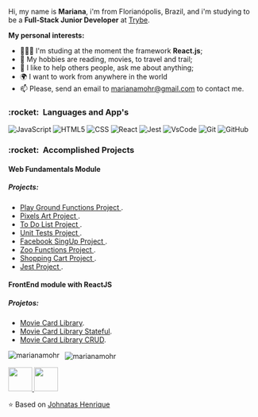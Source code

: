 Hi, my name is **Mariana**, i'm from Florianópolis, Brazil, and i'm studying  to be a **Full-Stack Junior Developer** at <a href="https://www.betrybe.com/">Trybe</a>.


**My personal interests:**


- 👨🏽‍💻 I'm studing at the moment the framework **React.js**;
- 🤔 My hobbies are reading, movies, to travel and trail;
- 💬 I like to help others people, ask me about anything;
- 🌍 I want to work from anywhere in the world
- 📫 Please, send an email to marianamohr@gmail.com to contact me.


<h3> :rocket: &nbsp;Languages and App's </h3>



  
  ![JavaScript](https://img.shields.io/badge/-JavaScript-333333?style=flat&logo=javascript)
  ![HTML5](https://img.shields.io/badge/-HTML5-333333?style=flat&logo=HTML5)
  ![CSS](https://img.shields.io/badge/-CSS-333333?style=flat&logo=CSS3&logoColor=1572B6)
  ![React](https://img.shields.io/badge/-React-333333?style=flat&logo=react)
  ![Jest](https://img.shields.io/badge/-Jest-333333?style=flat&logo=jest)
  ![VsCode](https://img.shields.io/badge/-VsCode-333333?style=flat&logo=VsCode)
  ![Git](https://img.shields.io/badge/-Git-333333?style=flat&logo=git)
  ![GitHub](https://img.shields.io/badge/-GitHub-333333?style=flat&logo=github)



<h3> :rocket: &nbsp;Accomplished Projects </h3>

<h4> Web Fundamentals Module</h4>
<h5>Projects:</h5>


 * <a href="https://github.com/tryber/sd-010-b-project-playground-functions/pull/37">Play Ground Functions Project </a>.
 *  <a href="https://github.com/tryber/sd-010-b-project-pixels-art/pull/18">Pixels Art Project </a>.
 * <a href="https://github.com/tryber/sd-010-b-project-todo-list/pull/16">To Do List Project </a>.
* <a href="https://github.com/tryber/sd-010-b-project-js-unit-tests/pull/12"> Unit Tests Project </a>.
* <a href="https://github.com/tryber/sd-010-b-project-facebook-signup/pull/47">Facebook SingUp Project </a>.
* <a href="https://github.com/tryber/sd-010-b-project-zoo-functions/pull/54">Zoo Functions Project </a>.
*  <a href="https://github.com/tryber/sd-010-b-project-shopping-cart/pull/71">Shopping Cart Project </a>.
* <a href="https://github.com/tryber/sd-010-b-project-jest/pull/32">Jest Project </a>.
 
<h4>FrontEnd module with ReactJS</h4>
<h5>Projetos:</h5>

* <a href="https://github.com/tryber/sd-010-b-project-movie-cards-library/pull/41">Movie Card Library</a>.
* <a href="https://github.com/tryber/sd-010-b-project-movie-cards-library-stateful/pull/23">Movie Card Library Stateful</a>.
* <a href="https://github.com/tryber/sd-010-b-project-movie-card-library-crud/pull/14">Movie Card Library CRUD</a>.

<p>
    <img align="left" src="https://github-readme-stats.vercel.app/api/top-langs/?username=marianamohr&layout=compact&theme=graywhite&title_color=268bd2" alt="marianamohr" />
</p>
<p>&nbsp;
    <img align="center" src="https://github-readme-stats.vercel.app/api?username=marianamohr&count_private=true&show_icons=true&theme=graywhite&icon_color=268bd2&title_color=268bd2" alt="marianamohr" />
</p>

<a href="https://www.linkedin.com/in/mariana-mohr/" target="_blank">
  <img src="https://i.ibb.co/Kx2GSrT/linkedin.png" width="48px" height="48px">
</a>
<a href="https://www.instagram.com/marianamohr/?hl=pt-br" target="_blank">
  <img src="https://cdn.icon-icons.com/icons2/1211/PNG/512/1491579602-yumminkysocialmedia36_83067.png" width="48px" height="48px">
</a>

⭐️ Based on [Johnatas Henrique](https://github.com/johnatas-henrique)


